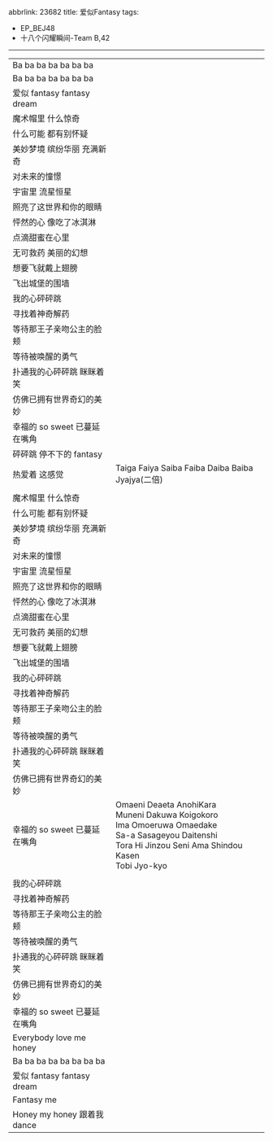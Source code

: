 abbrlink: 23682
title: 爱似Fantasy
tags:
  - EP_BEJ48
  - 十八个闪耀瞬间-Team B,42
---
|      |      |
|--|--|
|Ba ba ba ba ba ba ba|      |
|Ba ba ba ba ba ba ba|      |
|爱似 fantasy fantasy dream|      |
|魔术帽里 什么惊奇|      |
|什么可能 都有别怀疑|      |
|美妙梦境 缤纷华丽 充满新奇|      |
|对未来的憧憬|      |
|宇宙里 流星恒星|      |
|照亮了这世界和你的眼睛|      |
|怦然的心 像吃了冰淇淋|      |
|点滴甜蜜在心里|      |
|无可救药 美丽的幻想|      |
|想要飞就戴上翅膀|      |
|飞出城堡的围墙|      |
|我的心砰砰跳|      |
|寻找着神奇解药|      |
|等待那王子亲吻公主的脸颊|      |
|等待被唤醒的勇气|      |
|扑通我的心砰砰跳 眯眯着笑|      |
|仿佛已拥有世界奇幻的美妙|      |
|幸福的 so sweet 已蔓延在嘴角|      |
|砰砰跳 停不下的 fantasy|      |
|热爱着 这感觉|Taiga Faiya Saiba Faiba Daiba Baiba Jyajya(二倍)|
|      |      |
|魔术帽里 什么惊奇|      |
|什么可能 都有别怀疑|      |
|美妙梦境 缤纷华丽 充满新奇|      |
|对未来的憧憬|      |
|宇宙里 流星恒星|      |
|照亮了这世界和你的眼睛|      |
|怦然的心 像吃了冰淇淋|      |
|点滴甜蜜在心里|      |
|无可救药 美丽的幻想|      |
|想要飞就戴上翅膀|      |
|飞出城堡的围墙|      |
|我的心砰砰跳|      |
|寻找着神奇解药|      |
|等待那王子亲吻公主的脸颊|      |
|等待被唤醒的勇气|      |
|扑通我的心砰砰跳 眯眯着笑|      |
|仿佛已拥有世界奇幻的美妙|      |
|幸福的 so sweet 已蔓延在嘴角|Omaeni Deaeta AnohiKara<br>Muneni Dakuwa Koigokoro<br>Ima Omoeruwa Omaedake<br>Sa-a Sasageyou Daitenshi<br>Tora Hi Jinzou Seni Ama Shindou Kasen<br>Tobi Jyo-kyo|
|      |      |
|我的心砰砰跳|      |
|寻找着神奇解药|      |
|等待那王子亲吻公主的脸颊|      |
|等待被唤醒的勇气|      |
|扑通我的心砰砰跳 眯眯着笑|      |
|仿佛已拥有世界奇幻的美妙|      |
|幸福的 so sweet 已蔓延在嘴角|      |
|Everybody love me honey|      |
|Ba ba ba ba ba ba ba ba|      |
|爱似 fantasy fantasy dream|      |
|Fantasy me|      |
|Honey my honey 跟着我 dance|      |
